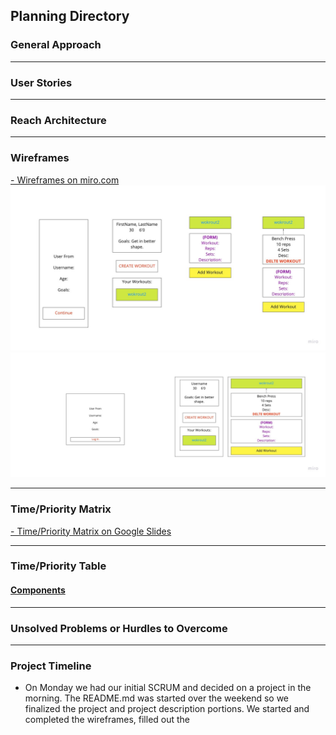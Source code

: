 ## Planning Directory

### General Approach


***
### User Stories


***
### Reach Architecture


***
### Wireframes

[- Wireframes on miro.com](https://miro.com/app/board/uXjVOHItXT8=/?invite_link_id=213180188513)
![Wireframe](./../Images/MobileWireframe.jpg)
![Wireframe](./../Images/DesktopWireframe.jpg)

***
### Time/Priority Matrix

[- Time/Priority Matrix on Google Slides](https://docs.google.com/presentation/d/1CXTHjTzJ179aKc5salNZyDG0O8eZC2yhWKy7tu2evdA/edit?usp=sharing)


***
### Time/Priority Table

#### [Components](./../README.md#components)

***
### Unsolved Problems or Hurdles to Overcome



***
### Project Timeline

- On Monday we had our initial SCRUM and decided on a project in the morning.  The README.md was started over the weekend so we finalized the project and project description portions.  We started and completed the wireframes, filled out the 
